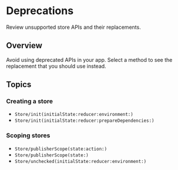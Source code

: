 # Deprecations

Review unsupported store APIs and their replacements.

## Overview

Avoid using deprecated APIs in your app. Select a method to see the replacement that you should use instead.

## Topics

### Creating a store

- ``Store/init(initialState:reducer:environment:)``
- ``Store/init(initialState:reducer:prepareDependencies:)``

### Scoping stores

- ``Store/publisherScope(state:action:)``
- ``Store/publisherScope(state:)``
- ``Store/unchecked(initialState:reducer:environment:)``
